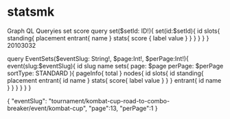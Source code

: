 # statsmk
Graph QL Queryies
set score
query set($setId: ID!){
  set(id:$setId){
    id
    slots{
      standing{
        placement
        entrant{
          name
        }
        stats{
          score {
            label
            value
          }
        }
      }
    }
  }
}
20103032

query EventSets($eventSlug: String!, $page:Int!, $perPage:Int!){
  event(slug:$eventSlug){
    id
    slug
    name
    sets(
      page: $page
      perPage: $perPage
      sortType: STANDARD
    ){
      pageInfo{
        total
      }
      nodes{
        id
        slots{
          id
          standing{
            placement
            entrant{
              id
              name
            }
            stats{
              score{
                label
                value
              }
            }
          }
          entrant{
            id
            name
          }
        }
      }
    }
  }
}

{
  "eventSlug": "tournament/kombat-cup-road-to-combo-breaker/event/kombat-cup",
  "page":13,
  "perPage":1
}
